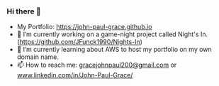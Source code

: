 ### Hi there 👋
- My Portfolio: https://john-paul-grace.github.io
- 🔭 I’m currently working on
  a game-night project called Night's In. (https://github.com/JFunck1990/Nights-In)
- 🌱 I’m currently learning
  about AWS to host my portfolio on my own domain name.
- 📫 How to reach me:
  gracejohnpaul200@gmail.com or www.linkedin.com/in/John-Paul-Grace/

<!--
**John-Paul-Grace/John-Paul-Grace** is a ✨ _special_ ✨ repository because its `README.md` (this file) appears on your GitHub profile.

Here are some ideas to get you started:

- 🔭 I’m currently working on ...
- 🌱 I’m currently learning ...
- 👯 I’m looking to collaborate on ...
- 🤔 I’m looking for help with ...
- 💬 Ask me about ...
- 📫 How to reach me: ...
- 😄 Pronouns: ...
- ⚡ Fun fact: ...
-->

